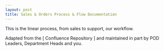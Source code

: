 ```yaml
---
layout: post
title: Sales & Orders Process & Flow Documentation
---
```




This is the linear process, from sales to support, our workflow.  

Adapted from the [ Confluence Repository ] and maintained in part by POD Leaders, Department Heads and you.
